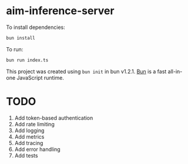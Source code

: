 # aim-inference-server

To install dependencies:

```bash
bun install
```

To run:

```bash
bun run index.ts
```

This project was created using `bun init` in bun v1.2.1. [Bun](https://bun.sh) is a fast all-in-one JavaScript runtime.

# TODO

1. Add token-based authentication
2. Add rate limiting
3. Add logging
4. Add metrics
5. Add tracing
6. Add error handling
7. Add tests
